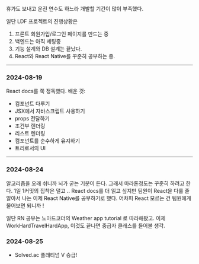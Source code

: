 휴가도 보내고 운전 연수도 하느라 개발할 기간이 많이 부족했다.

일단 LDF 프로젝트의 진행상황은

1. 프론트 회원가입/로그인 페이지를 만드는 중
2. 백엔드는 아직 세팅중
3. 기능 설계와 DB 설계는 끝났다.
4. React와 React Native를 꾸준히 공부하는 중.


- - -

### 2024-08-19
React docs를 쭉 정독했다.
배운 것:
- 컴포넌트 다루기
- JSX에서 자바스크립트 사용하기
- props 전달하기
- 조건부 렌더링
- 리스트 렌더링
- 컴포넌트를 순수하게 유지하기
- 트리로서의 UI


- - -

### 2024-08-24
알고리즘을 오래 쉬니까 뇌가 굳는 기분이 든다. 그래서 마라톤정도는 꾸준히 하려고 한다. 1일 1커밋의 집착은 덜고 ..
React docs를 더 읽고 싶지만 팀원이 React을 다룰 줄 알아서 나는 이제 React Native를 공부하기로 했다. 어차피 React 모르는 건 팀원에게 물어보면 되니까 !

일단 RN 공부는 노마드코더의 Weather app tutorial 로 따라해봤고. 이제 WorkHardTravelHardApp, 이것도 끝나면 중급자 클래스를 들어볼 생각.



### 2024-08-25
- Solved.ac 플래티넘 V 승급!
